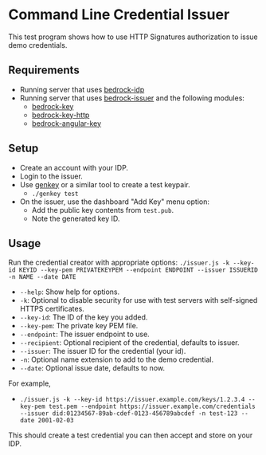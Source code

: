 Command Line Credential Issuer
==============================

This test program shows how to use HTTP Signatures authorization to issue
demo credentials.

Requirements
------------

- Running server that uses [bedrock-idp][]
- Running server that uses [bedrock-issuer][] and the following modules:
  - [bedrock-key][]
  - [bedrock-key-http][]
  - [bedrock-angular-key][]

Setup
-----

- Create an account with your IDP.
- Login to the issuer.
- Use [genkey](./genkey) or a similar tool to create a test keypair.
  - `./genkey test`
- On the issuer, use the dashboard "Add Key" menu option:
  - Add the public key contents from `test.pub`.
  - Note the generated key ID.

Usage
-----

Run the credential creator with appropriate options:
`./issuer.js -k --key-id KEYID --key-pem PRIVATEKEYPEM --endpoint ENDPOINT --issuer ISSUERID -n NAME --date DATE`

  - `--help`: Show help for options.
  - `-k`: Optional to disable security for use with test servers with self-signed HTTPS certificates.
  - `--key-id`: The ID of the key you added.
  - `--key-pem`: The private key PEM file.
  - `--endpoint`: The issuer endpoint to use.
  - `--recipient`: Optional recipient of the credential, defaults to issuer.
  - `--issuer`: The issuer ID for the credential (your id).
  - `-n`: Optional name extension to add to the demo credential.
  - `--date`: Optional issue date, defaults to now.

For example,
  - `./issuer.js -k --key-id https://issuer.example.com/keys/1.2.3.4 --key-pem test.pem --endpoint https://issuer.example.com/credentials --issuer did:01234567-89ab-cdef-0123-456789abcdef -n test-123 --date 2001-02-03`

This should create a test credential you can then accept and store on your IDP.


[bedrock-idp]: https://github.com/digitalbazaar/bedrock-idp
[bedrock-key]: https://github.com/digitalbazaar/bedrock-key
[bedrock-key-http]: https://github.com/digitalbazaar/bedrock-key-http
[bedrock-angular-key]: https://github.com/digitalbazaar/bedrock-angular-key
[bedrock-issuer]: https://github.com/digitalbazaar/bedrock-issuer
